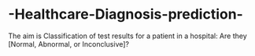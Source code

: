 # -Healthcare-Diagnosis-prediction-
The aim  is Classification of test results for a patient in a hospital: Are they [Normal, Abnormal, or Inconclusive]?
